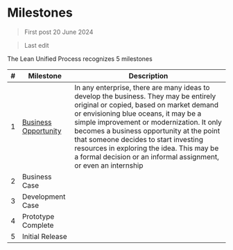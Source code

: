 # Milestones

> First post 20 June 2024

> Last edit

The Lean Unified Process recognizes 5 milestones

| # | Milestone | Description |
| ----------- | ----------- | ----------- |
| 1 | [Business Opportunity](/Stages/bus-oppo.md) | In any enterprise, there are many ideas to develop the business. They may be entirely original or copied, based on market demand or envisioning blue oceans, it may be a simple improvement or modernization. It only becomes a business opportunity at the point that someone decides to start investing resources in exploring the idea. This may be a formal decision or an informal assignment, or even an internship |
| 2 | Business Case | |
| 3 | Development Case | |
| 4 | Prototype Complete | |
| 5 | Initial Release | |

